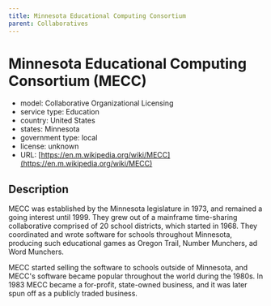 ```yaml
---
title: Minnesota Educational Computing Consortium
parent: Collaboratives
---
```


# Minnesota Educational Computing Consortium (MECC)

- model: Collaborative Organizational Licensing
- service type: Education
- country: United States
- states: Minnesota
- government type: local
- license: unknown
- URL: [https://en.m.wikipedia.org/wiki/MECC](https://en.m.wikipedia.org/wiki/MECC)

## Description
MECC was established by the Minnesota legislature in 1973, and remained a going interest until 1999. They grew out of a mainframe time-sharing collaborative comprised of 20 school districts, which started in 1968. They coordinated and wrote software for schools throughout Minnesota, producing such educational games as Oregon Trail, Number Munchers, ad Word Munchers.

MECC started selling the software to schools outside of Minnesota, and MECC's software became popular throughout the world during the 1980s. In 1983 MECC became a for-profit, state-owned business, and it was later spun off as a publicly traded business.
